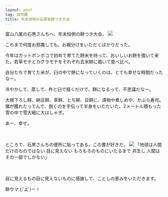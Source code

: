 ```yaml
---
layout: post
tag: 自然農
title: 年末恒例の石黒家餅つき大会
---
```

富山八尾の石黒さんちへ、年末恒例の餅つき大会。
![](https://c2.staticflickr.com/8/7571/15515199804_e50210518f.jpg)

これまで何度お邪魔しても、お裾分けをいただくばかりだった。

今年はガットポンポコで初めて育てた餅米を持って、おいしいお餅を搗いて来た。若草モチとカグラモチをそれぞれ玄米餅に搗いて食べ比べ。

自分たちで育てた米が、臼の中で餅になっていくのは、とても幸せな時間だったなー。

冷やかして、蒸して、杵と臼で搗くだけで、餅になるって、不思議だなー。

大根下ろし餅、納豆餅、草餅、とち餅、豆餅に、漬物や煮しめや、かぶら寿司。猪が獲れたってんで、捌くのを手伝って半身をいただいた。2メートル積もった雪の中で雪大戦に大はしゃぎ。

あー、幸せ。

　

ところで、石黒さんちの便所に貼ってある、この書が好きだ。
![](https://c1.staticflickr.com/9/8598/15950088088_81d9571530.jpg)
「地球は人間だけのものではない
目に見えない
もろもろのものにいたるまで
共生し
人間は
その一部でしかない」

　

目に見えるもの目に見えないものに感謝して、ことしの恵みをいただきます。

餅ウマ (;ﾟдﾟ)ー！
